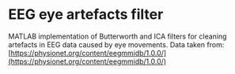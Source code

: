 # EEG eye artefacts filter
 MATLAB implementation of Butterworth and ICA filters for cleaning artefacts in EEG data caused by eye movements.
 Data taken from: [https://physionet.org/content/eegmmidb/1.0.0/](https://physionet.org/content/eegmmidb/1.0.0/)
